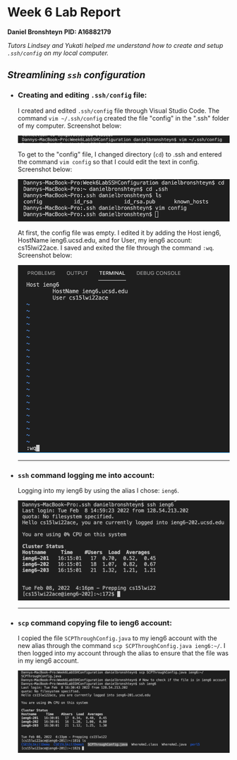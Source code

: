 # Week 6 Lab Report 
**Daniel Bronshteyn**
**PID: A16882179**

*Tutors Lindsey and Yukati helped me understand how to create and setup `.ssh/config` on my local computer.*

## *Streamlining `ssh` configuration*

- ### **Creating and editing `.ssh/config` file:**

    I created and edited `.ssh/config` file through Visual Studio Code. The command `vim ~/.ssh/config` created the file "config" in the ".ssh" folder of my computer. Screenshot below:

    ![CreatingConfigFile](Week6ImagesFolder/CreatingConfigFile.png)

    To get to the "config" file, I changed directory (`cd`) to .ssh and entered the command `vim config` so that I could edit the text in config. Screenshot below:

    ![GoingToConfig](Week6ImagesFolder/GoingToConfig.png)

    At first, the config file was empty. I edited it by adding the Host ieng6, HostName ieng6.ucsd.edu, and for User, my ieng6 account: cs15lwi22ace. I saved and exited the file through the command `:wq`.
    Screenshot below:

    ![SSHConfigFile](Week6ImagesFolder/SSHConfigFile.png)

    ---

- ### **`ssh` command logging me into account:**

    Logging into my ieng6 by using the alias I chose: `ieng6`.

    ![SSHieng6](Week6ImagesFolder/SSHieng6.png)

    ---

- ### **`scp` command copying file to ieng6 account:**

    I copied the file `SCPThroughConfig.java` to my ieng6 account with the new alias through the command `scp SCPThroughConfig.java ieng6:~/`. I then logged into my account through the alias to ensure that the file was in my ieng6 account.

    ![SCPFileThroughConfig](Week6ImagesFolder/SCPFileThroughConfig.png)


